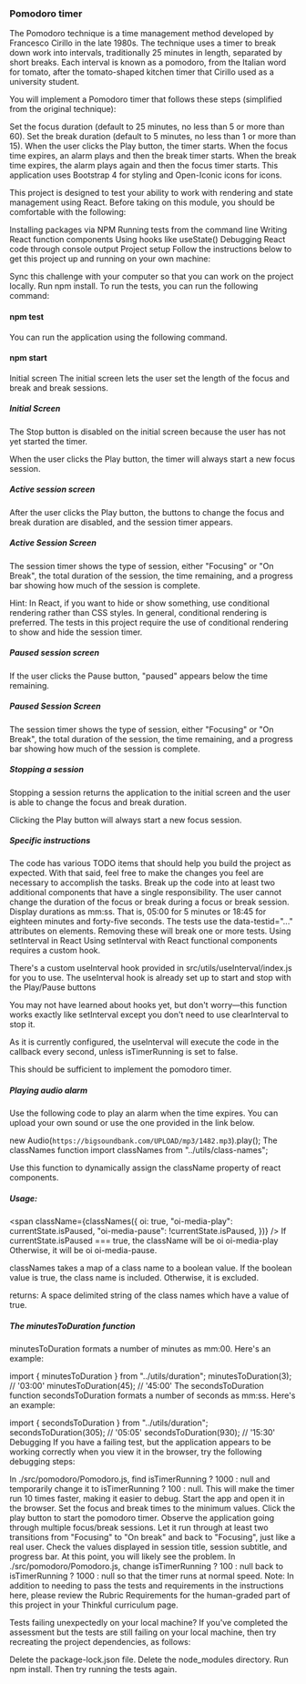 ### Pomodoro timer ###
The Pomodoro technique is a time management method developed by Francesco Cirillo in the late 1980s.
The technique uses a timer to break down work into intervals, traditionally 25 minutes in length, separated by short breaks. Each interval is known as a pomodoro, from the Italian word for tomato, after the tomato-shaped kitchen timer that Cirillo used as a university student.

You will implement a Pomodoro timer that follows these steps (simplified from the original technique):

Set the focus duration (default to 25 minutes, no less than 5 or more than 60).
Set the break duration (default to 5 minutes, no less than 1 or more than 15).
When the user clicks the Play button, the timer starts.
When the focus time expires, an alarm plays and then the break timer starts.
When the break time expires, the alarm plays again and then the focus timer starts.
This application uses Bootstrap 4 for styling and Open-Iconic icons for icons.

This project is designed to test your ability to work with rendering and state management using React. Before taking on this module, you should be comfortable with the following:

Installing packages via NPM
Running tests from the command line
Writing React function components
Using hooks like useState()
Debugging React code through console output
Project setup
Follow the instructions below to get this project up and running on your own machine:

Sync this challenge with your computer so that you can work on the project locally.
Run npm install.
To run the tests, you can run the following command:

#### npm test
You can run the application using the following command.

#### npm start
Initial screen
The initial screen lets the user set the length of the focus and break and break sessions.

##### Initial Screen

The Stop button is disabled on the initial screen because the user has not yet started the timer.

When the user clicks the Play button, the timer will always start a new focus session.

##### Active session screen
After the user clicks the Play button, the buttons to change the focus and break duration are disabled, and the session timer appears.

##### Active Session Screen

The session timer shows the type of session, either "Focusing" or "On Break", the total duration of the session, the time remaining, and a progress bar showing how much of the session is complete.

Hint: In React, if you want to hide or show something, use conditional rendering rather than CSS styles. In general, conditional rendering is preferred. The tests in this project require the use of conditional rendering to show and hide the session timer.

##### Paused session screen
If the user clicks the Pause button, "paused" appears below the time remaining.

##### Paused Session Screen

The session timer shows the type of session, either "Focusing" or "On Break", the total duration of the session, the time remaining, and a progress bar showing how much of the session is complete.

##### Stopping a session
Stopping a session returns the application to the initial screen and the user is able to change the focus and break duration.

Clicking the Play button will always start a new focus session.

##### Specific instructions
The code has various TODO items that should help you build the project as expected. With that said, feel free to make the changes you feel are necessary to accomplish the tasks.
Break up the code into at least two additional components that have a single responsibility.
The user cannot change the duration of the focus or break during a focus or break session.
Display durations as mm:ss. That is, 05:00 for 5 minutes or 18:45 for eighteen minutes and forty-five seconds.
The tests use the data-testid="..." attributes on elements. Removing these will break one or more tests.
Using setInterval in React
Using setInterval with React functional components requires a custom hook.

There's a custom useInterval hook provided in src/utils/useInterval/index.js for you to use. The useInterval hook is already set up to start and stop with the Play/Pause buttons

You may not have learned about hooks yet, but don't worry—this function works exactly like setInterval except you don't need to use clearInterval to stop it.

As it is currently configured, the useInterval will execute the code in the callback every second, unless isTimerRunning is set to false.

This should be sufficient to implement the pomodoro timer.

##### Playing audio alarm
Use the following code to play an alarm when the time expires. You can upload your own sound or use the one provided in the link below.

new Audio(`https://bigsoundbank.com/UPLOAD/mp3/1482.mp3`).play();
The classNames function
import classNames from "../utils/class-names";

Use this function to dynamically assign the className property of react components.

##### Usage:

<span
  className={classNames({
    oi: true,
    "oi-media-play": currentState.isPaused,
    "oi-media-pause": !currentState.isPaused,
  })}
/>
If currentState.isPaused === true, the className will be oi oi-media-play Otherwise, it will be oi oi-media-pause.

classNames takes a map of a class name to a boolean value. If the boolean value is true, the class name is included. Otherwise, it is excluded.

returns: A space delimited string of the class names which have a value of true.

##### The minutesToDuration function
minutesToDuration formats a number of minutes as mm:00. Here's an example:

import { minutesToDuration } from "../utils/duration";
minutesToDuration(3); // '03:00'
minutesToDuration(45); // '45:00'
The secondsToDuration function
secondsToDuration formats a number of seconds as mm:ss. Here's an example:

import { secondsToDuration } from "../utils/duration";
secondsToDuration(305); // '05:05'
secondsToDuration(930); // '15:30'
Debugging
If you have a failing test, but the application appears to be working correctly when you view it in the browser, try the following debugging steps:

In ./src/pomodoro/Pomodoro.js, find isTimerRunning ? 1000 : null and temporarily change it to isTimerRunning ? 100 : null.
This will make the timer run 10 times faster, making it easier to debug.
Start the app and open it in the browser.
Set the focus and break times to the minimum values.
Click the play button to start the pomodoro timer.
Observe the application going through multiple focus/break sessions. Let it run through at least two transitions from "Focusing" to "On break" and back to "Focusing", just like a real user.
Check the values displayed in session title, session subtitle, and progress bar.
At this point, you will likely see the problem.
In ./src/pomodoro/Pomodoro.js, change isTimerRunning ? 100 : null back to isTimerRunning ? 1000 : null so that the timer runs at normal speed.
Note: In addition to needing to pass the tests and requirements in the instructions here, please review the Rubric Requirements for the human-graded part of this project in your Thinkful curriculum page.

Tests failing unexpectedly on your local machine?
If you've completed the assessment but the tests are still failing on your local machine, then try recreating the project dependencies, as follows:

Delete the package-lock.json file.
Delete the node_modules directory.
Run npm install.
Then try running the tests again.